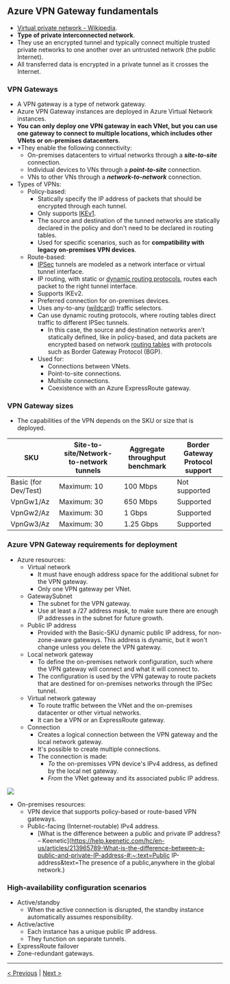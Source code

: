 ## Azure VPN Gateway fundamentals

- [Virtual private network - Wikipedia](https://en.wikipedia.org/wiki/Virtual_private_network).
- **Type of private interconnected network**.
- They use an encrypted tunnel and typically connect multiple trusted private networks to one another over an untrusted network (the public Internet).
- All transferred data is encrypted in a private tunnel as it crosses the Internet.

### VPN Gateways

- A VPN gateway is a type of network gateway.
- Azure VPN Gateway instances are deployed in Azure Virtual Network instances.
- **You can only deploy one VPN gateway in each VNet, but you can use one gateway to connect to multiple locations, which includes other VNets or on-premises datacenters**.
- *They enable the following connectivity:
  - On-premises datacenters to virtual networks through a ***site-to-site*** connection.
  - Individual devices to VNs through a ***point-to-site*** connection.
  - VNs to other VNs through a ***network-to-network*** connection.
- Types of VPNs:
  - Policy-based:
    - Statically specify the IP address of packets that should be encrypted through each tunnel.
    - Only supports [IKEv1](https://en.wikipedia.org/wiki/Internet_Key_Exchange).
    - The source and destination of the tunned networks are statically declared in the policy and don't need to be declared in routing tables.
    - Used for specific scenarios, such as for **compatibility with legacy on-premises VPN devices**.
  - Route-based:
    - [IPSec](https://en.wikipedia.org/wiki/IPsec) tunnels are modeled as a network interface or virtual tunnel interface.
    - IP routing, with static or [dynamic routing protocols](https://www.educative.io/edpresso/what-is-dynamic-routing), routes each packet to the right tunnel interface.
    - Supports IKEv2.
    - Preferred connection for on-premises devices.
    - Uses any-to-any ([wildcard](https://en.wikipedia.org/wiki/Wildcard_DNS_record)) traffic selectors.
    - Can use dynamic routing protocols, where routing tables direct traffic to different IPSec tunnels.
      - In this case, the source and destination networks aren't statically defined, like in policy-based, and data packets are encrypted based on network [routing tables](https://www.geeksforgeeks.org/routing-tables-in-computer-network/) with protocols such as Border Gateway Protocol (BGP).
    - Used for:
      - Connections between VNets.
      - Point-to-site connections.
      - Multisite connections.
      - Coexistence with an Azure ExpressRoute gateway.

### VPN Gateway sizes

  - The capabilities of the VPN depends on the SKU or size that is deployed.

| SKU                  | Site-to-site/Network-to-network tunnels | Aggregate throughput benchmark | Border Gateway Protocol support |
| -------------------- | --------------------------------------- | ------------------------------ | ------------------------------- |
| Basic (for Dev/Test) | Maximum: 10                             | 100 Mbps                       | Not supported                   |
| VpnGw1/Az            | Maximum: 30                             | 650 Mbps                       | Supported                       |
| VpnGw2/Az            | Maximum: 30                             | 1 Gbps                         | Supported                       |
| VpnGw3/Az            | Maximum: 30                             | 1.25 Gbps                      | Supported                       |

### Azure VPN Gateway requirements for deployment

- Azure resources:
  - Virtual network
    - It must have enough address space for the additional subnet for the VPN gateway.
    - Only one VPN gateway per VNet.
  - GatewaySubnet
    - The subnet for the VPN gateway.
    - Use at least a /27 address mask, to make sure there are enough IP addresses in the subnet for future growth.
  - Public IP address
    - Provided with the Basic-SKU dynamic public IP address, for non-zone-aware gateways. This address is dynamic, but it won't change unless you delete the VPN gateway.
  - Local network gateway
    - To define the on-premises network configuration, such where the VPN gateway will connect and what it will connect to.
    - The configuration is used by the VPN gateway to route packets that are destined for on-premises networks through the IPSec tunnel.
  - Virtual network gateway
    - To route traffic between the VNet and the on-premises datacenter or other virtual networks.
    - It can be a VPN or an ExpressRoute gateway.
  - Connection
    - Creates a logical connection between the VPN gateway and the local network gateway.
    - It's possible to create multiple connections.
    - The connection is made:
      - *To* the on-premisses VPN device's IPv4 address, as defined by the local net gateway.
      - *From* the VNet gateway and its associated public IP address.

![](../../../_assets/resource-requirements-for-vpn-gateway.png)

- On-premises resources:
  - VPN device that supports policy-based or route-based VPN gateways.
  - Public-facing (Internet-routable) IPv4 address.
    - [What is the difference between a public and private IP address? – Keenetic](https://help.keenetic.com/hc/en-us/articles/213965789-What-is-the-difference-between-a-public-and-private-IP-address-#:~:text=Public IP-address&text=The presence of a public,anywhere in the global network.)

### High-availability configuration scenarios

- Active/standby
  - When the active connection is disrupted, the standby instance automatically assumes responsibility.
- Active/active
  - Each instance has a unique public IP address.
  - They function on separate tunnels.
- ExpressRoute failover
- Zone-redundant gateways.

---

[< Previous](2.3_explore-azure-networking-services_virtual-network_settings.md) | [Next >](2.5_explore-azure-networking-services_ExpressRoute_fundamentals.md)
